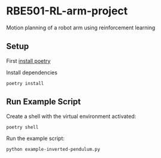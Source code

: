 # RBE501-RL-arm-project
Motion planning of a robot arm using reinforcement learning

## Setup
First [install poetry](https://python-poetry.org/docs/)

Install dependencies

``` shell
poetry install
```

## Run Example Script
Create a shell with the virtual environment activated:

``` shell
poetry shell
```

Run the example script:

``` shell
python example-inverted-pendulum.py
```

